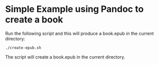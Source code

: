 # Simple Example using Pandoc to create a book

Run the following script and this will produce a book.epub in the current directory:

```shell
./create-epub.sh
```

The script will create a book.epub in the current directory.
